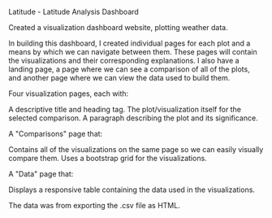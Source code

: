 Latitude - Latitude Analysis Dashboard




Created a visualization dashboard website, plotting weather data.

In building this dashboard, I created individual pages for each plot and a means by which we can navigate between them. These pages will contain the visualizations and their corresponding explanations. I also have a landing page, a page where we can see a comparison of all of the plots, and another page where we can view the data used to build them.



Four visualization pages, each with:

A descriptive title and heading tag.
The plot/visualization itself for the selected comparison.
A paragraph describing the plot and its significance.


A "Comparisons" page that:

Contains all of the visualizations on the same page so we can easily visually compare them.
Uses a bootstrap grid for the visualizations.




A "Data" page that:

Displays a responsive table containing the data used in the visualizations.



The data was from exporting the .csv file as HTML.



